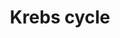 ---
annotations:
- id: PW:0000026
  parent: classic metabolic pathway
  type: Pathway Ontology
  value: citric acid cycle pathway
authors:
- Anwesha
- Sbohler
- Mkutmon
description: This plant pathway represents the Krebs cycle (mitochondrion). Pyruvate
  is imported from the glycolysis (WP2862) and converted to acetyl-CoA, which enters
  the Krebs cycle by getting linked with oxaloacetic acid to form citric acid. The
  cycle produces ATP and NADH, releases CO2 and finally regenerated oxaloacetic acid.
last-edited: 2016-07-15
organisms:
- Populus trichocarpa
communities:
- Plants
redirect_from:
- /index.php/Pathway:WP2863
- /instance/WP2863
- /instance/WP2863_r86962
revision: r86962
schema-jsonld:
- '@context': https://schema.org/
  '@id': https://wikipathways.github.io/pathways/WP2863.html
  '@type': Dataset
  creator:
    '@type': Organization
    name: WikiPathways
  description: This plant pathway represents the Krebs cycle (mitochondrion). Pyruvate
    is imported from the glycolysis (WP2862) and converted to acetyl-CoA, which enters
    the Krebs cycle by getting linked with oxaloacetic acid to form citric acid. The
    cycle produces ATP and NADH, releases CO2 and finally regenerated oxaloacetic
    acid.
  keywords:
  - 2-oxoglutaric acid
  - NADP MDH
  - acetyl-CoA
  - cis-aconitic acid
  - citric acid
  - fumaric acid
  - isocitric acid
  - malate
  - oxaloacetic acid
  - pyruvate
  - succinic acid
  - succinyl-CoA
  license: CC0
  name: Krebs cycle
seo: CreativeWork
title: Krebs cycle
wpid: WP2863
---